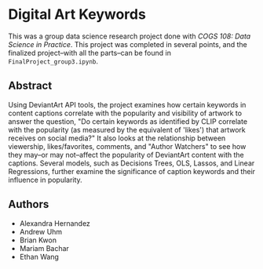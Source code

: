 # Digital Art Keywords
This was a group data science research project done with *COGS 108: Data Science in Practice*. This project was completed in several points, and the finalized project–with all the parts–can be found in `FinalProject_group3.ipynb`. 

## Abstract 
Using DeviantArt API tools, the project examines how certain keywords in content captions correlate with the popularity and visibility of artwork to answer the question, "Do certain keywords as identified by CLIP correlate with the popularity (as measured by the equivalent of 'likes') that artwork receives on social media?" It also looks at the relationship between viewership, likes/favorites, comments, and "Author Watchers" to see how they may–or may not–affect the popularity of DeviantArt content with the captions. Several models, such as Decisions Trees, OLS, Lassos, and Linear Regressions, further examine the significance of caption keywords and their influence in popularity.

## Authors
- Alexandra Hernandez
- Andrew Uhm
- Brian Kwon
- Mariam Bachar
- Ethan Wang